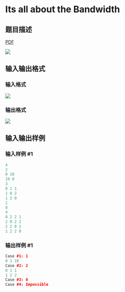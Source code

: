# Its all about the Bandwidth

## 题目描述

[problemUrl]: https://uva.onlinejudge.org/index.php?option=com_onlinejudge&Itemid=8&category=78&page=show_problem&problem=2650

[PDF](https://uva.onlinejudge.org/external/116/p11603.pdf)

![](https://cdn.luogu.com.cn/upload/vjudge_pic/UVA11603/61da60dd08d474bfbf3f45fe3f14ee21eb93bf37.png)

## 输入输出格式

### 输入格式

![](https://cdn.luogu.com.cn/upload/vjudge_pic/UVA11603/631ebeb570061aa58aa2ad742817bdf8c7592168.png)

### 输出格式

![](https://cdn.luogu.com.cn/upload/vjudge_pic/UVA11603/68580bf62c6848364b167a1c14f6107c06205820.png)

## 输入输出样例

### 输入样例 #1

```cpp
4
2
0 10
10 0
3
0 1 1
1 0 2
1 2 0
1
0
4
0 2 2 1
2 0 2 2
2 2 0 2
1 2 2 0
```


### 输出样例 #1

```cpp
Case #1: 1
0 1 10
Case #2: 2
0 1 1
1 2 2
Case #3: 0
Case #4: Impossible
```


